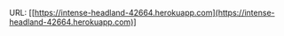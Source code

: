 URL: [[https://intense-headland-42664.herokuapp.com](https://intense-headland-42664.herokuapp.com)]
